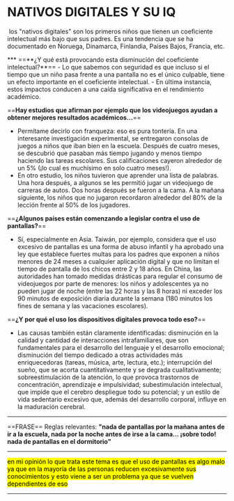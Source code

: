 

<h1>NATIVOS DIGITALES Y SU IQ</h1>
 <p> los "nativos digitales" son los primeros niños que tienen un coeficiente intelectual más bajo que sus padres. Es una tendencia que se ha documentado en Noruega, Dinamarca, Finlandia, Países Bajos, Francia, etc.</p>
*** 
==**¿Y qué está provocando esta disminución del coeficiente intelectual?**==
- Lo que sabemos con seguridad es que incluso si el tiempo que un niño pasa frente a una pantalla no es el único culpable, tiene un efecto importante en el coeficiente intelectual.
- En última instancia, estos impactos conducen a una caída significativa en el rendimiento académico.

==**Hay estudios que afirman por ejemplo que los videojuegos ayudan a obtener mejores resultados académicos…**==
- Permítame decirlo con franqueza: eso es pura tontería. En una interesante investigación experimental, se entregaron consolas de juegos a niños que iban bien en la escuela. Después de cuatro meses, se descubrió que pasaban más tiempo jugando y menos tiempo haciendo las tareas escolares. Sus calificaciones cayeron alrededor de un 5% (¡lo cual es muchísimo en solo cuatro meses!).
- En otro estudio, los niños tuvieron que aprender una lista de palabras. Una hora después, a algunos se les permitió jugar un videojuego de carreras de autos. Dos horas después se fueron a la cama. A la mañana siguiente, los niños que no jugaron recordaron alrededor del 80% de la lección frente al 50% de los jugadores.

==**¿Algunos países están comenzando a legislar contra el uso de pantallas?**==
- Sí, especialmente en Asia. Taiwán, por ejemplo, considera que el uso excesivo de pantallas es una forma de abuso infantil y ha aprobado una ley que establece fuertes multas para los padres que exponen a niños menores de 24 meses a cualquier aplicación digital y que no limitan el tiempo de pantalla de los chicos entre 2 y 18 años. En China, las autoridades han tomado medidas drásticas para regular el consumo de videojuegos por parte de menores: los niños y adolescentes ya no pueden jugar de noche (entre las 22 horas y las 8 horas) ni exceder los 90 minutos de exposición diaria durante la semana (180 minutos los fines de semana y las vacaciones escolares).

==**¿Y por qué el uso los dispositivos digitales provoca todo eso?**==
- Las causas también están claramente identificadas: disminución en la calidad y cantidad de interacciones intrafamiliares, que son fundamentales para el desarrollo del lenguaje y el desarrollo emocional; disminución del tiempo dedicado a otras actividades más enriquecedoras (tareas, música, arte, lectura, etc.); interrupción del sueño, que se acorta cuantitativamente y se degrada cualitativamente; sobreestimulación de la atención, lo que provoca trastornos de concentración, aprendizaje e impulsividad; subestimulación intelectual, que impide que el cerebro despliegue todo su potencial; y un estilo de vida sedentario excesivo que, además del desarrollo corporal, influye en la maduración cerebral.
***
==FRASE==
Reglas relevantes: **"nada de pantallas por la mañana antes de ir a la escuela, nada por la noche antes de irse a la cama... ¡sobre todo! nada de pantallas en el dormitorio"**
***
<mark> en mi opinión lo que trata este tema es que el uso de pantallas es algo malo ya que en la mayoría de las personas reducen excesivamente sus conocimientos y esto viene a ser un problema   ya que se vuelven dependientes de eso</mark>
***




